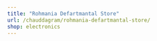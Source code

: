 ```yaml
---
title: "Rohmania Defartmantal Store"
url: /chauddagram/rohmania-defartmantal-store/
shop: electronics
---
```

